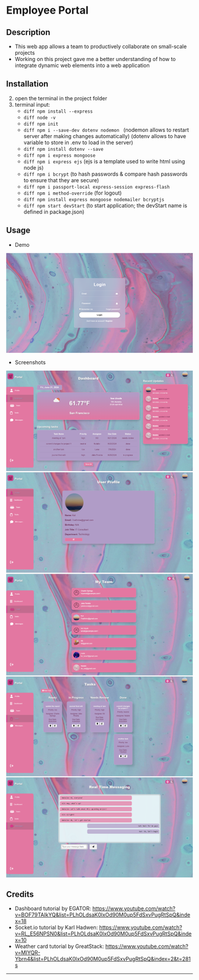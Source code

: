 # Employee Portal

## Description

- This web app allows a team to productively collaborate on small-scale projects
- Working on this project gave me a better understanding of how to integrate dynamic web elements into a web application

## Installation

2. open the terminal in the project folder
3. terminal input:
    - ```diff npm install --express```
    - ```diff node -v ```
    - ```diff npm init```
    - ```diff npm i --save-dev dotenv nodemon ```
    (nodemon allows to restart server after making changes automatically)
    (dotenv allows to have variable to store in .env to load in the server)
    - ```diff npm install dotenv --save```
    - ```diff npm i express mongoose```
    - ```diff npm i express ejs``` (ejs is a template used to write html using node js)
    - ```diff npm i bcrypt```  (to hash passwords & compare hash passwords to ensure that they are secure)
    - ```diff npm i passport-local express-session express-flash```
    - ```diff npm i method-override``` (for logout)
    - ```diff npm install express mongoose nodemailer bcryptjs```
    - ```diff npm start devStart``` (to start application; the devStart name is defined in package.json)

## Usage

- Demo

[![Watch the video](https://raw.githubusercontent.com/katerynashpak/Employee-Portal/master/public/images/portal-thumbnail.png)](https://raw.githubusercontent.com/katerynashpak/Employee-Portal/master/portal-demo.mp4)

- Screenshots

![Dashboard](https://raw.githubusercontent.com/katerynashpak/Employee-Portal/master/public/images/portal-dashboard.png)
![Profile](https://raw.githubusercontent.com/katerynashpak/Employee-Portal/master/public/images/portal-profile.png)
![Team](https://raw.githubusercontent.com/katerynashpak/Employee-Portal/master/public/images/portal-team.png)
![Tasks](https://raw.githubusercontent.com/katerynashpak/Employee-Portal/master/public/images/portal-tasks.png)
![Messages](https://raw.githubusercontent.com/katerynashpak/Employee-Portal/master/public/images/portal-messages.png)
  
## Credits

- Dashboard tutorial by EGATOR: https://www.youtube.com/watch?v=BOF79TAIkYQ&list=PLhOLdsaK0lxOd90M0up5FdSxvPugRtSpQ&index=18
- Socket.io tutorial by Karl Hadwen: https://www.youtube.com/watch?v=RL_E56NPSN0&list=PLhOLdsaK0lxOd90M0up5FdSxvPugRtSpQ&index=10
- Weather card tutorial by GreatStack: https://www.youtube.com/watch?v=MIYQR-Ybrn4&list=PLhOLdsaK0lxOd90M0up5FdSxvPugRtSpQ&index=2&t=281s

---
